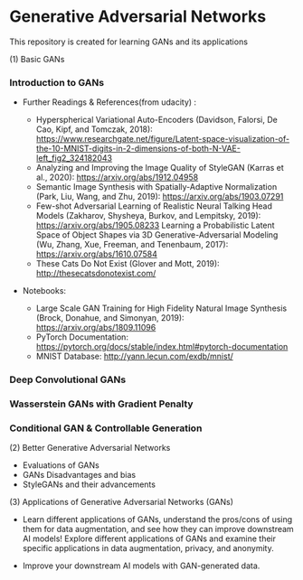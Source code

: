 # Generative Adversarial Networks

This repository is created for learning GANs and its applications

(1) Basic GANs

### Introduction to GANs

 * Further Readings & References(from udacity) :
    - Hyperspherical Variational Auto-Encoders (Davidson, Falorsi, De Cao, Kipf, and Tomczak, 2018): https://www.researchgate.net/figure/Latent-space-visualization-of-the-10-MNIST-digits-in-2-dimensions-of-both-N-VAE-left_fig2_324182043
    - Analyzing and Improving the Image Quality of StyleGAN (Karras et al., 2020): https://arxiv.org/abs/1912.04958
    - Semantic Image Synthesis with Spatially-Adaptive Normalization (Park, Liu, Wang, and Zhu, 2019): https://arxiv.org/abs/1903.07291
    -  Few-shot Adversarial Learning of Realistic Neural Talking Head Models (Zakharov, Shysheya, Burkov, and Lempitsky, 2019): https://arxiv.org/abs/1905.08233
    Learning a Probabilistic Latent Space of Object Shapes via 3D Generative-Adversarial Modeling (Wu, Zhang, Xue, Freeman, and Tenenbaum, 2017): https://arxiv.org/abs/1610.07584
    - These Cats Do Not Exist (Glover and Mott, 2019): http://thesecatsdonotexist.com/

 * Notebooks:
    - Large Scale GAN Training for High Fidelity Natural Image Synthesis (Brock, Donahue, and Simonyan, 2019): https://arxiv.org/abs/1809.11096
    - PyTorch Documentation: https://pytorch.org/docs/stable/index.html#pytorch-documentation
    - MNIST Database: http://yann.lecun.com/exdb/mnist/


### Deep Convolutional GANs
### Wasserstein GANs with Gradient Penalty
### Conditional GAN & Controllable Generation

(2) Better Generative Adversarial Networks 

* Evaluations of GANs
* GANs Disadvantages and bias
* StyleGANs and their advancements

(3)  Applications of Generative Adversarial Networks (GANs)

* Learn different applications of GANs, understand the pros/cons of using them for data augmentation, and see how they can improve downstream AI models! Explore different applications of GANs and examine their specific applications in data augmentation, privacy, and anonymity.

* Improve your downstream AI models with GAN-generated data.
